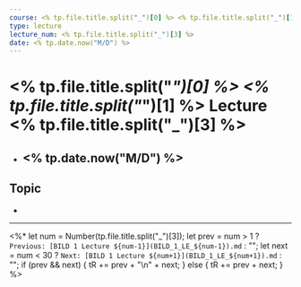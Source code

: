 ```yaml
---
course: <% tp.file.title.split("_")[0] %> <% tp.file.title.split("_")[1] %>
type: lecture
lecture_num: <% tp.file.title.split("_")[3] %>
date: <% tp.date.now("M/D") %>
---
```


# <% tp.file.title.split("_")[0] %> <% tp.file.title.split("_")[1] %> Lecture <% tp.file.title.split("_")[3] %>
- ## <% tp.date.now("M/D") %>

## Topic

- 

---

<%*
let num = Number(tp.file.title.split("_")[3]);
let prev = num > 1 ? `Previous: [BILD 1 Lecture ${num-1}](BILD_1_LE_${num-1}).md` : "";
let next = num < 30 ? `Next: [BILD 1 Lecture ${num+1}](BILD_1_LE_${num+1}).md` : "";
if (prev && next) {
    tR += prev + "\n" + next;
} else {
    tR += prev + next;
}
%>